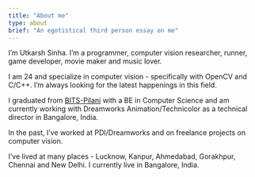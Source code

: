 ```yaml
---
title: "About me"
type: about
brief: "An egotistical third person essay on me"
---
```

I’m Utkarsh Sinha. I’m a programmer, computer vision researcher, runner, game developer, movie maker and music lover.

I am 24 and specialize in computer vision - specifically with OpenCV and C/C++. I’m always looking for the latest happenings in this field.

I graduated from [BITS-Pilani](http://en.wikipedia.org/wiki/Birla_Institute_of_Technology_and_Science,_Pilani_%E2%80%93_Goa_Campus) with a BE in Computer Science and am currently working with Dreamworks Animation/Technicolor as a technical director in Bangalore, India.

In the past, I’ve worked at PDI/Dreamworks and on freelance projects on computer vision.

I’ve lived at many places - Lucknow, Kanpur, Ahmedabad, Gorakhpur, Chennai and New Delhi. I currently live in Bangalore, India.
